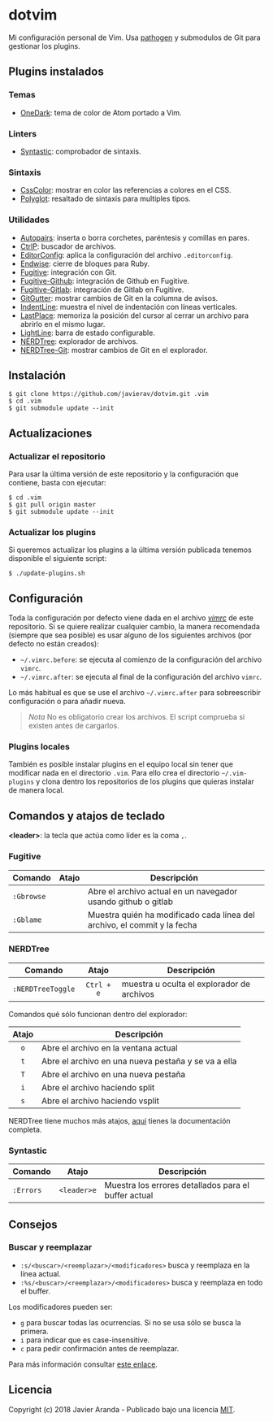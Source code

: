 # dotvim

Mi configuración personal de Vim. Usa [pathogen](https://github.com/tpope/vim-pathogen) y
submodulos de Git para gestionar los plugins.


## Plugins instalados

### Temas

* [OneDark](https://github.com/joshdick/onedark.vim): tema de color de Atom portado a Vim.

### Linters

* [Syntastic](https://github.com/scrooloose/syntastic): comprobador de sintaxis.

### Sintaxis

* [CssColor](https://github.com/ap/vim-css-color): mostrar en color las referencias a colores en
    el CSS.
* [Polyglot](https://github.com/sheerun/vim-polyglot): resaltado de sintaxis para multiples tipos.

### Utilidades

* [Autopairs](https://github.com/jiangmiao/auto-pairs): inserta o borra corchetes, paréntesis y
    comillas en pares.
* [CtrlP](https://github.com/ctrlpvim/ctrlp.vim): buscador de archivos.
* [EditorConfig](https://github.com/editorconfig/editorconfig-vim): aplica la configuración del
    archivo `.editorconfig`.
* [Endwise](https://github.com/tpope/vim-endwise): cierre de bloques para Ruby.
* [Fugitive](https://github.com/tpope/vim-fugitive): integración con Git.
* [Fugitive-Github](https://github.com/tpope/vim-fugitive): integración de Github en Fugitive.
* [Fugitive-Gitlab](https://github.com/shumphrey/fugitive-gitlab.vim): integración de Gitlab en Fugitive.
* [GitGutter](https://github.com/airblade/vim-gitgutter): mostrar cambios de Git en la columna
    de avisos.
* [IndentLine](https://github.com/Yggdroot/indentLine): muestra el nivel de indentación con líneas
    verticales.
* [LastPlace](): memoriza la posición del cursor al cerrar un archivo para abrirlo en el
    mismo lugar.
* [LightLine](https://github.com/itchyny/lightline.vim): barra de estado configurable.
* [NERDTree](https://github.com/scrooloose/nerdtree): explorador de archivos.
* [NERDTree-Git](https://github.com/Xuyuanp/nerdtree-git-plugin): mostrar cambios de Git en el
    explorador.


## Instalación

```
$ git clone https://github.com/javierav/dotvim.git .vim
$ cd .vim
$ git submodule update --init
```


## Actualizaciones

### Actualizar el repositorio

Para usar la última versión de este repositorio y la configuración que contiene, basta con ejecutar:

```
$ cd .vim
$ git pull origin master
$ git submodule update --init
```

### Actualizar los plugins

Si queremos actualizar los plugins a la última versión publicada tenemos disponible el siguiente
script:

```
$ ./update-plugins.sh
```


## Configuración

Toda la configuración por defecto viene dada en el archivo [*vimrc*](vimrc) de este repositorio.
Si se quiere realizar cualquier cambio, la manera recomendada (siempre que sea posible) es usar
alguno de los siguientes archivos (por defecto no están creados):

* `~/.vimrc.before`: se ejecuta al comienzo de la configuración del archivo `vimrc`.
* `~/.vimrc.after`: se ejecuta al final de la configuración del archivo `vimrc`.

Lo más habitual es que se use el archivo `~/.vimrc.after` para sobreescribir configuración o para
añadir nueva.

> *Nota* No es obligatorio crear los archivos. El script comprueba si existen antes de cargarlos.

### Plugins locales

También es posible instalar plugins en el equipo local sin tener que modificar nada en el directorio
`.vim`. Para ello crea el directorio `~/.vim-plugins` y clona dentro los repositorios de los plugins
que quieras instalar de manera local.


## Comandos y atajos de teclado

**\<leader>**: la tecla que actúa como líder es la coma `,`.


### Fugitive

| Comando | Atajo | Descripción |
| --- | :---: | --- |
| `:Gbrowse` | | Abre el archivo actual en un navegador usando github o gitlab |
| `:Gblame` | | Muestra quién ha modificado cada línea del archivo, el commit y la fecha |


### NERDTree

| Comando | Atajo | Descripción |
| --- | :---: | --- |
| `:NERDTreeToggle` | `Ctrl + e` | muestra u oculta el explorador de archivos |

Comandos qué sólo funcionan dentro del explorador:

| Atajo | Descripción |
| :---: | --- |
| `o` | Abre el archivo en la ventana actual |
| `t` | Abre el archivo en una nueva pestaña y se va a ella |
| `T` | Abre el archivo en una nueva pestaña |
| `i` | Abre el archivo haciendo split |
| `s` | Abre el archivo haciendo vsplit |

NERDTree tiene muchos más atajos, [aquí](https://github.com/scrooloose/nerdtree/blob/master/doc/NERDTree.txt#L220)
tienes la documentación completa.


### Syntastic

| Comando | Atajo | Descripción |
| --- | :---: | --- |
| `:Errors` | `<leader>e` | Muestra los errores detallados para el buffer actual |


## Consejos

### Buscar y reemplazar

* `:s/<buscar>/<reemplazar>/<modificadores>` busca y reemplaza en la línea actual.
* `:%s/<buscar>/<reemplazar>/<modificadores>` busca y reemplaza en todo el buffer.

Los modificadores pueden ser:

* `g` para buscar todas las ocurrencias. Si no se usa sólo se busca la primera.
* `i` para indicar que es case-insensitive.
* `c` para pedir confirmación antes de reemplazar.

Para más información consultar [este enlace](http://vim.wikia.com/wiki/Search_and_replace).


## Licencia

Copyright (c) 2018 Javier Aranda - Publicado bajo una licencia [MIT](LICENSE).
